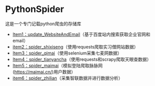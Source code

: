 # PythonSpider
这是一个专门记载python爬虫的存储库

- [Item1：update_WebsiteAndEmail](https://github.com/huquan1996/PythonSpider/tree/master/Item1%EF%BC%9Aupdate_WebsiteAndEmail)（基于百度站内搜索获取企业官网和email）
- [item2：spider_shixiseng](https://github.com/huquan1996/PythonSpider/tree/master/item2%EF%BC%9Aspider_shixiseng)（使用requests爬取实习僧网站数据）
- [Item3：spider_qimai](https://github.com/huquan1996/PythonSpider/tree/master/Item3%EF%BC%9Aspider_qimai)（使用selenium采集七麦网数据）
- [Item4：spider_tianyancha](https://github.com/huquan1996/PythonSpider/tree/master/Item4%EF%BC%9Aspider_tianyancha)（使用requests和scrapy爬取天眼查数据）
- [Item5：spider_maimai](https://github.com/huquan1996/PythonSpider/tree/master/Item5%EF%BC%9Aspider_maimai)（模拟登陆爬取脉脉网(https://maimai.cn/)用户数据）
- [item6：spider_zhilian](https://github.com/huquan1996/PythonSpider/tree/master/item6%EF%BC%9Aspider_zhilian)（采集智联数据并进行数据分析）
